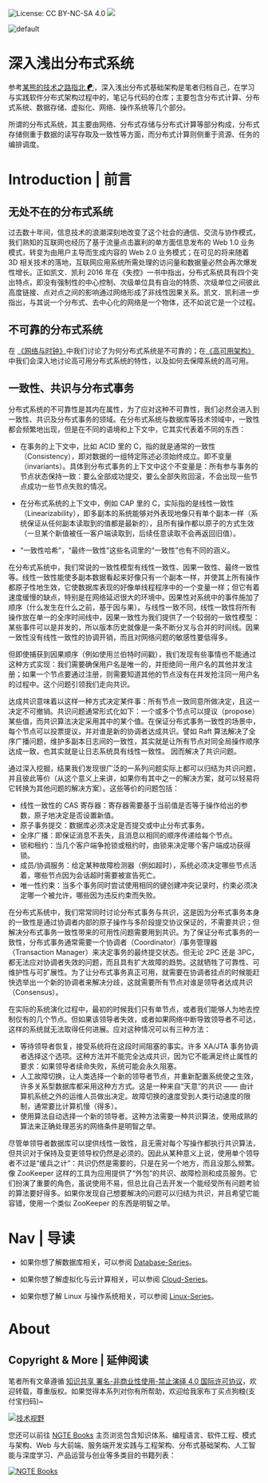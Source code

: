 ![License: CC BY-NC-SA 4.0](https://img.shields.io/badge/License-CC%20BY--NC--SA%204.0-lightgrey.svg) ![](https://parg.co/bDm)

![default](https://i.postimg.cc/2SVpd63d/image.png)

# 深入浅出分布式系统

参考[某熊的技术之路指北 ☯](https://github.com/wx-chevalier/Developer-Zero-To-Mastery)，深入浅出分布式基础架构是笔者归档自己，在学习与实践软件分布式架构过程中的，笔记与代码的仓库；主要包含分布式计算、分布式系统、数据存储、虚拟化、网络、操作系统等几个部分。

所谓的分布式系统，其主要由网络、分布式存储与分布式计算等部分构成，分布式存储侧重于数据的读写存取及一致性等方面，而分布式计算则侧重于资源、任务的编排调度。

# Introduction | 前言

## 无处不在的分布式系统

过去数十年间，信息技术的浪潮深刻地改变了这个社会的通信、交流与协作模式，我们熟知的互联网也经历了基于流量点击赢利的单方面信息发布的 Web 1.0 业务模式，转变为由用户主导而生成内容的 Web 2.0 业务模式；在可见的将来随着 3D 相关技术的落地，互联网应用系统所需处理的访问量和数据量必然会再次爆发性增长。正如凯文．凯利 2016 年在《失控》一书中指出，分布式系统具有四个突出特点，即没有强制性的中心控制、次级单位具有自治的特质、次级单位之间彼此高度链接、点对点之间的影响通过网络形成了非线性因果关系。凯文．凯利进一步指出，与其说一个分布式、去中心化的网络是一个物体，还不如说它是一个过程。

## 不可靠的分布式系统

在 [《网络与时钟》](https://github.com/wx-chevalier/DistributedSystem-Series)中我们讨论了为何分布式系统是不可靠的；在[《高可用架构》](https://github.com/wx-chevalier/HA-Series)中我们会深入地讨论高可用分布式系统的特性，以及如何去保障系统的高可用。

## 一致性、共识与分布式事务

分布式系统的不可靠性是其内在属性，为了应对这种不可靠性，我们必然会进入到一致性、共识及分布式事务的领域。在分布式系统与数据库等技术领域中，一致性都会频繁地出现，但是在不同的语境和上下文中，它其实代表着不同的东西：

- 在事务的上下文中，比如 ACID 里的 C，指的就是通常的一致性（Consistency），即对数据的一组特定陈述必须始终成立。即不变量（invariants）。具体到分布式事务的上下文中这个不变量是：所有参与事务的节点状态保持一致：要么全部成功提交，要么全部失败回滚，不会出现一些节点成功一些节点失败的情况。

- 在分布式系统的上下文中，例如 CAP 里的 C，实际指的是线性一致性（Linearizability），即多副本的系统能够对外表现地像只有单个副本一样（系统保证从任何副本读取到的值都是最新的），且所有操作都以原子的方式生效（一旦某个新值被任一客户端读取到，后续任意读取不会再返回旧值）。

- “一致性哈希”，“最终一致性”这些名词里的“一致性”也有不同的涵义。

在分布式系统中，我们常说的一致性模型有线性一致性、因果一致性、最终一致性等。线性一致性能使多副本数据看起来好像只有一个副本一样，并使其上所有操作都原子性地生效，它使数据库表现的好像单线程程序中的一个变量一样；但它有着速度缓慢的缺点，特别是在网络延迟很大的环境中。因果性对系统中的事件施加了顺序（什么发生在什么之前，基于因与果）。与线性一致不同，线性一致性将所有操作放在单一的全序时间线中，因果一致性为我们提供了一个较弱的一致性模型：某些事件可以是并发的，所以版本历史就像是一条不断分叉与合并的时间线。因果一致性没有线性一致性的协调开销，而且对网络问题的敏感性要低得多。

但即使捕获到因果顺序（例如使用兰伯特时间戳），我们发现有些事情也不能通过这种方式实现：我们需要确保用户名是唯一的，并拒绝同一用户名的其他并发注册；如果一个节点要通过注册，则需要知道其他的节点没有在并发抢注同一用户名的过程中。这个问题引领我们走向共识。

达成共识意味着以这样一种方式决定某件事：所有节点一致同意所做决定，且这一决定不可撤销。共识问题通常形式化如下：一个或多个节点可以提议（propose）某些值，而共识算法决定采用其中的某个值。在保证分布式事务一致性的场景中，每个节点可以投票提议，并对谁是新的协调者达成共识。譬如 Raft 算法解决了全序广播问题，维护多副本日志间的一致性，其实就是让所有节点对同全局操作顺序达成一致，也其实就是让日志系统具有线性一致性。 因而解决了共识问题。

通过深入挖掘，结果我们发现很广泛的一系列问题实际上都可以归结为共识问题，并且彼此等价（从这个意义上来讲，如果你有其中之一的解决方案，就可以轻易将它转换为其他问题的解决方案）。这些等价的问题包括：

- 线性一致性的 CAS 寄存器：寄存器需要基于当前值是否等于操作给出的参数，原子地决定是否设置新值。
- 原子事务提交：数据库必须决定是否提交或中止分布式事务。
- 全序广播：即保证消息不丢失，且消息以相同的顺序传递给每个节点。
- 锁和租约：当几个客户端争抢锁或租约时，由锁来决定哪个客户端成功获得锁。
- 成员/协调服务：给定某种故障检测器（例如超时），系统必须决定哪些节点活着，哪些节点因为会话超时需要被宣告死亡。
- 唯一性约束：当多个事务同时尝试使用相同的键创建冲突记录时，约束必须决定哪一个被允许，哪些因为违反约束而失败。

在分布式系统中，我们常常同时讨论分布式事务与共识，这是因为分布式事务本身的一致性是通过协调者内部的原子操作与多阶段提交协议保证的，不需要共识；但解决分布式事务一致性带来的可用性问题需要用到共识。为了保证分布式事务的一致性，分布式事务通常需要一个协调者（Coordinator）/事务管理器（Transaction Manager）来决定事务的最终提交状态。但无论 2PC 还是 3PC，都无法应对协调者失效的问题，而且具有扩大故障的趋势。这就牺牲了可靠性、可维护性与可扩展性。为了让分布式事务真正可用，就需要在协调者挂点的时候能赶快选举出一个新的协调者来解决分歧，这就需要所有节点对谁是领导者达成共识（Consensus）。

在实际的系统演化过程中，最初的时候我们只有单节点，或者我们能够人为地去控制仅有的几个节点。但如果该领导者失效，或者如果网络中断导致领导者不可达，这样的系统就无法取得任何进展。应对这种情况可以有三种方法：

- 等待领导者恢复，接受系统将在这段时间阻塞的事实。许多 XA/JTA 事务协调者选择这个选项。这种方法并不能完全达成共识，因为它不能满足终止属性的要求：如果领导者续命失败，系统可能会永久阻塞。
- 人工故障切换，让人类选择一个新的领导者节点，并重新配置系统使之生效，许多关系型数据库都采用这种方方式。这是一种来自“天意”的共识 —— 由计算机系统之外的运维人员做出决定。故障切换的速度受到人类行动速度的限制，通常要比计算机慢（得多）。
- 使用算法自动选择一个新的领导者。这种方法需要一种共识算法，使用成熟的算法来正确处理恶劣的网络条件是明智之举。

尽管单领导者数据库可以提供线性一致性，且无需对每个写操作都执行共识算法，但共识对于保持及变更领导权仍然是必须的。因此从某种意义上说，使用单个领导者不过是“缓兵之计”：共识仍然是需要的，只是在另一个地方，而且没那么频繁。像 ZooKeeper 这样的工具为应用提供了“外包”的共识、故障检测和成员服务。它们扮演了重要的角色，虽说使用不易，但总比自己去开发一个能经受所有问题考验的算法要好得多。如果你发现自己想要解决的问题可以归结为共识，并且希望它能容错，使用一个类似 ZooKeeper 的东西是明智之举。

# Nav | 导读

- 如果你想了解数据库相关，可以参阅 [Database-Series](https://github.com/wx-chevalier/Database-Series)。

- 如果你想了解虚拟化与云计算相关，可以参阅 [Cloud-Series](https://github.com/wx-chevalier/Cloud-Series)。

- 如果你想了解 Linux 与操作系统相关，可以参阅 [Linux-Series](https://github.com/wx-chevalier/Linux-Series)。

# About

## Copyright & More | 延伸阅读

笔者所有文章遵循 [知识共享 署名-非商业性使用-禁止演绎 4.0 国际许可协议](https://creativecommons.org/licenses/by-nc-nd/4.0/deed.zh)，欢迎转载，尊重版权。如果觉得本系列对你有所帮助，欢迎给我家布丁买点狗粮(支付宝扫码)~

[![技术视野](https://s2.ax1x.com/2019/12/03/QQJLvt.png)](https://github.com/wx-chevalier/Awesome-MindMaps)

您还可以前往 [NGTE Books](https://ng-tech.icu/books/) 主页浏览包含知识体系、编程语言、软件工程、模式与架构、Web 与大前端、服务端开发实践与工程架构、分布式基础架构、人工智能与深度学习、产品运营与创业等多类目的书籍列表：

[![NGTE Books](https://s2.ax1x.com/2020/01/18/19uXtI.png)](https://ng-tech.icu/books/)
